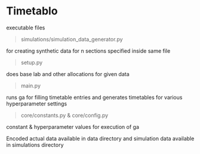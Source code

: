 # Timetablo
executable files

> simulations/simulation_data_generator.py

for creating synthetic data for n sections specified inside same file

> setup.py

does base lab and other allocations for given data

> main.py

runs ga for filling timetable entries and generates timetables for various hyperparameter settings

> core/constants.py & core/config.py

constant & hyperparameter values for execution of ga


Encoded actual data available in data directory and simulation data available in simulations directory
